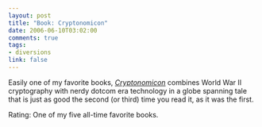 ```yaml
--- 
layout: post
title: "Book: Cryptonomicon"
date: 2006-06-10T03:02:00
comments: true
tags:
- diversions
link: false
---
```

Easily one of my favorite books, _<a href="http://www.amazon.com/gp/product/0380973464/sr=8-3/qid=1149946791/ref=pd_bbs_3/103-8820890-2075017?%5Fencoding=UTF8" title="Cryptonomicon">Cryptonomicon</a>_ combines World War II cryptography with nerdy dotcom era technology in a globe spanning tale that is just as good the second (or third) time you read it, as it was the first.

Rating: One of my five all-time favorite books.
